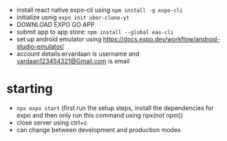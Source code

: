 - install react native expo-cli using `npm install -g expo-cli`
- initialize usnig `expo init uber-clone-yt`
- DOWNLOAD EXPO GO APP
- submit app to app store: `npm install --global eas-cli`
- set up android emulator using https://docs.expo.dev/workflow/android-studio-emulator/
-  account details:ervardaan is username and vardaan123454321@Gmail.com is email 

# starting
- `npx expo start` (first run the setup steps, install the dependencies for expo and then only run this command using npx(not npm))
- close server using ctrl+c
- can change between development and production modes

